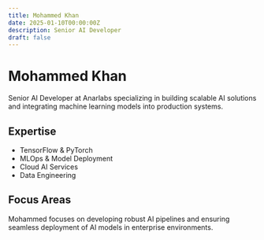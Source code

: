 ```yaml
---
title: Mohammed Khan
date: 2025-01-10T00:00:00Z
description: Senior AI Developer
draft: false
---
```


# Mohammed Khan

Senior AI Developer at Anarlabs specializing in building scalable AI solutions and integrating machine learning models into production systems.

## Expertise
- TensorFlow & PyTorch
- MLOps & Model Deployment
- Cloud AI Services
- Data Engineering

## Focus Areas
Mohammed focuses on developing robust AI pipelines and ensuring seamless deployment of AI models in enterprise environments.